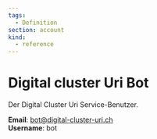 ```yaml
---
tags:
  - Definition
section: account
kind:
  - reference
---
```


# Digital cluster Uri Bot

Der Digital Cluster Uri Service-Benutzer.

**Email**: bot@digital-cluster-uri.ch\
**Username**: bot
